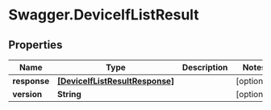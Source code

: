 # Swagger.DeviceIfListResult

## Properties
Name | Type | Description | Notes
------------ | ------------- | ------------- | -------------
**response** | [**[DeviceIfListResultResponse]**](DeviceIfListResultResponse.md) |  | [optional] 
**version** | **String** |  | [optional] 


